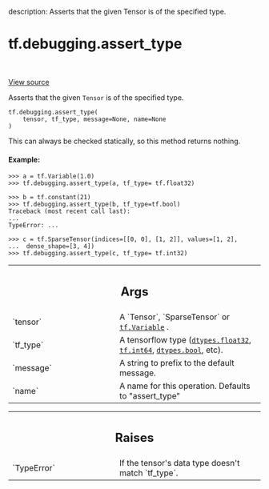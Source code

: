 description: Asserts that the given Tensor is of the specified type.

<div itemscope itemtype="http://developers.google.com/ReferenceObject">
<meta itemprop="name" content="tf.debugging.assert_type" />
<meta itemprop="path" content="Stable" />
</div>

# tf.debugging.assert_type

<!-- Insert buttons and diff -->

<table class="tfo-notebook-buttons tfo-api nocontent" align="left">

</table>

<a target="_blank" class="external" href="/code/stable/tensorflow/python/ops/check_ops.py">View source</a>



Asserts that the given `Tensor` is of the specified type.


<pre class="devsite-click-to-copy prettyprint lang-py tfo-signature-link">
<code>tf.debugging.assert_type(
    tensor, tf_type, message=None, name=None
)
</code></pre>



<!-- Placeholder for "Used in" -->

This can always be checked statically, so this method returns nothing.

#### Example:



```
>>> a = tf.Variable(1.0)
>>> tf.debugging.assert_type(a, tf_type= tf.float32)
```

```
>>> b = tf.constant(21)
>>> tf.debugging.assert_type(b, tf_type=tf.bool)
Traceback (most recent call last):
...
TypeError: ...
```

```
>>> c = tf.SparseTensor(indices=[[0, 0], [1, 2]], values=[1, 2],
...  dense_shape=[3, 4])
>>> tf.debugging.assert_type(c, tf_type= tf.int32)
```

<!-- Tabular view -->
 <table class="responsive fixed orange">
<colgroup><col width="214px"><col></colgroup>
<tr><th colspan="2"><h2 class="add-link">Args</h2></th></tr>

<tr>
<td>
`tensor`<a id="tensor"></a>
</td>
<td>
A `Tensor`, `SparseTensor` or <a href="../../tf/Variable.md"><code>tf.Variable</code></a> .
</td>
</tr><tr>
<td>
`tf_type`<a id="tf_type"></a>
</td>
<td>
A tensorflow type (<a href="../../tf/dtypes.md#float32"><code>dtypes.float32</code></a>, <a href="../../tf.md#int64"><code>tf.int64</code></a>, <a href="../../tf/dtypes.md#bool"><code>dtypes.bool</code></a>,
etc).
</td>
</tr><tr>
<td>
`message`<a id="message"></a>
</td>
<td>
A string to prefix to the default message.
</td>
</tr><tr>
<td>
`name`<a id="name"></a>
</td>
<td>
 A name for this operation. Defaults to "assert_type"
</td>
</tr>
</table>



<!-- Tabular view -->
 <table class="responsive fixed orange">
<colgroup><col width="214px"><col></colgroup>
<tr><th colspan="2"><h2 class="add-link">Raises</h2></th></tr>

<tr>
<td>
`TypeError`<a id="TypeError"></a>
</td>
<td>
If the tensor's data type doesn't match `tf_type`.
</td>
</tr>
</table>

